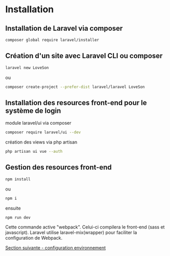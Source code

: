 # Installation
## Installation de Laravel via composer
```bash
composer global require laravel/installer
```

## Création d'un site avec Laravel CLI ou composer
```bash
laravel new LoveSon
```
ou 
```bash
composer create-project --prefer-dist laravel/laravel LoveSon
```

## Installation des resources front-end pour le système de login
module laravel/ui via composer
```bash
composer require laravel/ui --dev
```
création des views via php artisan
```bash
php artisan ui vue --auth
```

## Gestion des resources front-end
```bash
npm install
```
ou 
```bash
npm i
```
ensuite 
```bash
npm run dev
```
Cette commande active "webpack". Celui-ci compilera le front-end (sass et javascript). 
Laravel utilise laravel-mix(wrapper) pour faciliter la configuration de Webpack.

[Section suivante - configuration environnement](2.configuration_environnement.md)



